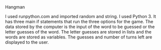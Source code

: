 Hangman


I used runpython.com and imported random and string. I used Python 3. It has three main if statements that run the three options for the game. The data stored by the computer is the input of the word to be guessed or the letter guesses of the word. The letter guesses are stored in lists and the words are stored as variables. The guesses and number of turns left are displayed to the user.
